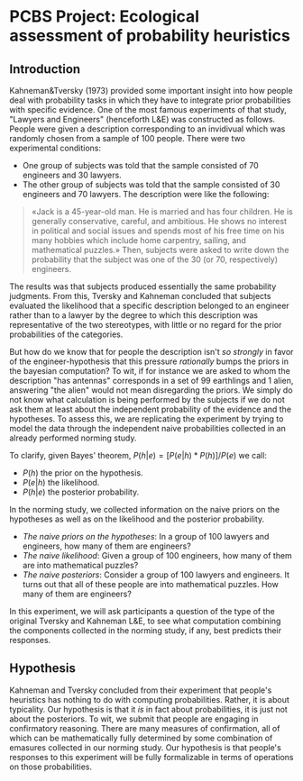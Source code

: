 PCBS Project: Ecological assessment of probability heuristics
============================================================================================
## Introduction 
Kahneman&Tversky (1973) provided some important insight into how people deal with probability tasks in which they have to integrate prior probabilities with specific evidence. One of the most famous experiments of that study, "Lawyers and Engineers" (henceforth L&E) was constructed as follows. People were given a description corresponding to an invidivual which was randomly chosen from a sample of 100 people. There were two experimental conditions:
+ One group of subjects was told that the sample consisted of 70 engineers and 30 lawyers.
+ The other group of subjects was told that the sample consisted of 30 engineers and 70 lawyers.
The description were like the following:
> «Jack is a 45-year-old man. He is married and has four children. He is generally conservative, careful, and ambitious. He shows no interest in political and social issues and spends most of his free time on his many hobbies which include home carpentry, sailing, and mathematical puzzles.»
Then, subjects were asked to write down the probability that the subject was one of the 30 (or 70, respectively) engineers. 

The results was that subjects produced essentially the same probability judgments. From this, Tversky and Kahneman concluded that subjects evaluated the likelihood that a specific description belonged to an engineer rather than to a lawyer by the degree to which this description was representative of the two stereotypes, with little or no regard for the prior probabilities of the categories. 

But how do we know that for people the description isn't _so strongly_ in favor of the engineer-hypothesis that this pressure _rationally_ bumps the priors in the bayesian computation? To wit, if for instance we are asked to whom the description "has antennas" corresponds in a set of 99 earthlings and 1 alien, answering "the alien" would not mean disregarding the priors. We simply do not know what calculation is being performed by the subjects if we do not ask them at least about the independent probability of the evidence and the hypotheses. To assess this, we are replicating the experiment by trying to model the data through the independent naive probabilities collected in an already performed norming study. 

To clarify, given Bayes' theorem, $P(h|e) = [P(e|h) * P(h)] / P(e)$ we call:
+ $P(h)$ the prior on the hypothesis.
+ $P(e|h)$ the likelihood.
+ $P(h|e)$ the posterior probability.

In the norming study,  we collected information on the naive priors on the hypotheses as well as on the likelihood and the posterior probability. 

+ *The naive priors on the hypotheses*: In a group of 100 lawyers and engineers, how many of them are engineers? 
+ *The naive likelihood*: Given a group of 100 engineers, how many of them are into mathematical puzzles?
+ *The naive posteriors*: Consider a group of 100 lawyers and engineers. It turns out that all of these people are into mathematical puzzles. How many of them are engineers?

In this experiment, we will ask participants a question of the type of the original Tversky and Kahneman L&E, to see what computation combining the components collected in the norming study, if any, best predicts their responses.  

## Hypothesis ##
Kahneman and Tversky concluded from their experiment that people's heuristics has nothing to do with computing probabilities. Rather, it is about typicality. Our hypothesis is that it _is_ in fact about probabilities, it is just not about the posteriors. To wit, we submit that people are engaging in confirmatory reasoning. There are many measures of confirmation, all of which can be mathematically fully determined by some combination of emasures collected in our norming study. Our hypothesis is that people's responses to this experiment will be fully formalizable in terms of operations on those probabilities. 



